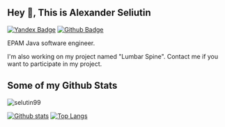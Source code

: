 ## Hey 👋, This is Alexander Seliutin
[![Yandex Badge](https://img.shields.io/badge/-cool.selutin99@yandex.ru-c14438?style=flat&logo=Gmail&logoColor=white&link=mailto:cool.selutin99@yandex.ru)](mailto:cool.selutin99@yandex.ru) [![Github Badge](https://img.shields.io/badge/-selutin99-grey?style=flat&logo=github&logoColor=white&link=https://github.com/selutin99/)](https://www.github.com/selutin99/) 
<p align='left'>
  EPAM Java software engineer.

  I'm also working on my project named "Lumbar Spine". Contact me if you want to participate in my project.
</p>

## Some of my Github Stats
<p align=left> <img src=https://komarev.com/ghpvc/?username=selutin99 alt=selutin99 /> </p>

[![Github stats](https://github-readme-stats.vercel.app/api?username=selutin99&show_icons=true&include_all_commits=true)](https://github.com/selutin99/github-readme-stats)
[![Top Langs](https://github-readme-stats.vercel.app/api/top-langs/?username=selutin99&layout=compact)](https://github.com/selutin99/github-readme-stats)
